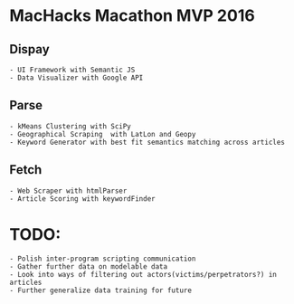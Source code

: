 # MacHacks Macathon MVP 2016
## Dispay
    - UI Framework with Semantic JS
    - Data Visualizer with Google API
## Parse
    - kMeans Clustering with SciPy
    - Geographical Scraping  with LatLon and Geopy
    - Keyword Generator with best fit semantics matching across articles
## Fetch
    - Web Scraper with htmlParser
    - Article Scoring with keywordFinder
    
# TODO:
    - Polish inter-program scripting communication
    - Gather further data on modelable data
    - Look into ways of filtering out actors(victims/perpetrators?) in articles
    - Further generalize data training for future 
    
